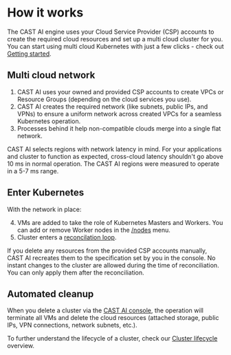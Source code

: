 # How it works

The CAST AI engine uses your Cloud Service Provider (CSP) accounts to create the required cloud resources and set up a multi cloud cluster for you. You can start using multi cloud Kubernetes with just a few clicks - check out [Getting started](../getting-started.md).

## Multi cloud network

1. CAST AI uses your owned and provided CSP accounts to create VPCs or Resource Groups (depending on the cloud services you use).
2. CAST AI creates the required network (like subnets, public IPs, and VPNs) to ensure a uniform network across created VPCs for a seamless Kubernetes operation.
3. Processes behind it help non-compatible clouds merge into a single flat network.

CAST AI selects regions with network latency in mind. For your applications and cluster to function as expected, cross-cloud latency shouldn't go above 10 ms in normal operation. The CAST AI regions were measured to operate in a 5-7 ms range.

## Enter Kubernetes

With the network in place:

4. VMs are added to take the role of Kubernetes Masters and Workers. You can add or remove Worker nodes in the [/nodes](../console-overview/console-overview.md#nodes) menu. 
6. Cluster enters a [reconcilation loop](../concepts/cluster-lifecycle.md#2-reconciliation-healing).

If you delete any resources from the provided CSP accounts manually, CAST AI recreates them to the specification set by you in the console. No instant changes to the cluster are allowed during the time of reconciliation. You can only apply them after the reconciliation.

## Automated cleanup

When you delete a cluster via the [CAST AI console](../console-overview/console-overview.md#dashboard), the operation will terminate all VMs and delete the cloud resources (attached storage, public IPs, VPN connections, network subnets, etc.).

To further understand the lifecycle of a cluster, check our [Cluster lifecycle](../concepts/cluster-lifecycle.md) overview.

